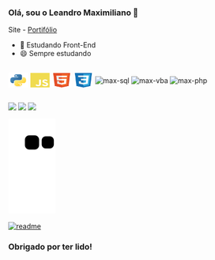 ### Olá, sou o Leandro Maximiliano 👋

  Site - [Portifólio](https://maxiimiliano.vercel.app/)

- 🌱 Estudando Front-End
- 😄 Sempre estudando


<div style="display: inline_block"><br>
  <img align="center" alt="max-Python" height="30" width="40" src="https://raw.githubusercontent.com/devicons/devicon/master/icons/python/python-original.svg">
  
  <img align="center" alt="max-Js" height="30" width="40" src="https://raw.githubusercontent.com/devicons/devicon/master/icons/javascript/javascript-plain.svg">
  
  <img align="center" alt="max-HTML" height="30" width="40" src="https://raw.githubusercontent.com/devicons/devicon/master/icons/html5/html5-original.svg">
  
  <img align="center" alt="max-CSS" height="30" width="40" src="https://raw.githubusercontent.com/devicons/devicon/master/icons/css3/css3-original.svg">
  
  <img align="center" alt="max-sql" height="30" width="40" src="https://github.com/Maxpach/icons_perfil/blob/main/sqlserver.svg">
  
  <img align="center" alt="max-vba" height="30" width="40" src="https://github.com/Maxpach/icons_perfil/blob/main/vba.svg">  
  
  <img align="center" alt="max-php" height="30" width="40" src="https://github.com/Maxpach/icons_perfil/blob/main/php.svg">
  
  
  
   ##
 
<div> 
  <a href="https://instagram.com/maximiliano_br" target="_blank"><img src="https://img.shields.io/badge/-Instagram-%23E4405F?style=for-the-badge&logo=instagram&logoColor=white" target="_blank"></a>
  <a href = "mailto:leandromsca@hotmail.com"><img src="https://img.shields.io/badge/-Gmail-%23333?style=for-the-badge&logo=gmail&logoColor=white" target="_blank"></a>
  <a href="https://www.linkedin.com/in/maximiliano-br/" target="_blank"><img src="https://img.shields.io/badge/-LinkedIn-%230077B5?style=for-the-badge&logo=linkedin&logoColor=white" target="_blank"></a>
  
   ![Snake animation](https://github.com/maxpach/maxpach/blob/output/github-contribution-grid-snake.svg)
 
</div>
  
 [![readme](https://github-readme-stats.vercel.app/api/pin/?username=maxpach&repo=maxpach&theme=react)](https://github.com/maxpach/maxpach)

 ### Obrigado por ter lido!
